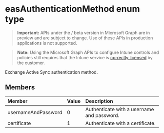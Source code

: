 ﻿# easAuthenticationMethod enum type

> **Important:** APIs under the / beta version in Microsoft Graph are in preview and are subject to change. Use of these APIs in production applications is not supported.

> **Note:** Using the Microsoft Graph APIs to configure Intune controls and policies still requires that the Intune service is [correctly licensed](https://go.microsoft.com/fwlink/?linkid=839381) by the customer.

Exchange Active Sync authentication method.
## Members
|Member|Value|Description|
|:---|:---|:---|
|usernameAndPassword|0|Authenticate with a username and password.|
|certificate|1|Authenticate with a certificate.|












